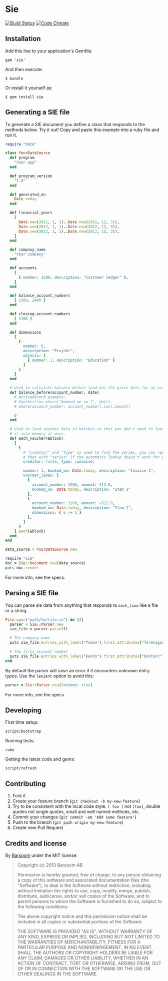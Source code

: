 # Sie

[![Build Status](https://secure.travis-ci.org/barsoom/sie.png)](http://travis-ci.org/barsoom/sie)
[![Code Climate](https://codeclimate.com/github/barsoom/sie.png)](https://codeclimate.com/github/barsoom/sie)


## Installation

Add this line to your application's Gemfile:

    gem 'sie'

And then execute:

    $ bundle

Or install it yourself as:

    $ gem install sie

## Generating a SIE file

To generate a SIE document you define a class that responds to the methods below. Try it out! Copy and paste this example into a ruby file and run it.

```ruby
require "date"

class YourDataSource
  def program
    "Your app"
  end

  def program_version
    "1.0"
  end

  def generated_on
    Date.today
  end

  def financial_years
    [
      Date.new(2011, 1, 1)..Date.new(2011, 12, 31),
      Date.new(2012, 1, 1)..Date.new(2012, 12, 31),
      Date.new(2013, 1, 1)..Date.new(2013, 12, 31),
    ]
  end

  def company_name
    "Your company"
  end

  def accounts
    [
      { number: 1500, description: "Customer ledger" },
    ]
  end

  def balance_account_numbers
    [ 1500, 2400 ]
  end

  def closing_account_numbers
    [ 3100 ]
  end

  def dimensions
    [
      {
        number: 6,
        description: "Projekt",
        objects: [
          { number: 1, description: "Education" }
        ]
      }
    ]
  end

  # Used to calculate balance before (and on) the given date for an account.
  def balance_before(account_number, date)
    # ActiveRecord example:
    # VoucherLine.where('booked_on <= ?', date).
    # where(account_number: account_number).sum(:amount)

    0
  end

  # Used to load voucher data in batches so that you don't need to load all of
  # it into memory at once.
  def each_voucher(&block)
    [
      {
        # "creditor" and "type" is used to find the series, you can replace
        # that with "series" if the automatic lookup doesn't work for you.
        creditor: false, type: :invoice,

        number: 1, booked_on: Date.today, description: "Invoice 1",
        voucher_lines: [
          {
            account_number: 1500, amount: 512.0,
            booked_on: Date.today, description: "Item 1"
          },
          {
            account_number: 3100, amount: -512.0,
            booked_on: Date.today, description: "Item 1",
            dimensions: { 6 => 1 }
          },
        ]
      }
    ].each(&block)
  end
end

data_source = YourDataSource.new

require "sie"
doc = Sie::Document.new(data_source)
puts doc.render
```

For more info, see the specs.

## Parsing a SIE file

You can parse sie data from anything that responds to `each_line` like a file or a string.

```ruby
File.open("path/to/file.se") do |f|
  parser = Sie::Parser.new
  sie_file = parser.parse(f)

  # The company name
  puts sie_file.entries_with_label("fnamn").first.attributes["foretagsnamn"]

  # The first account number
  puts sie_file.entries_with_label("konto").first.attributes["kontonr"]
end
```

By default the parser will raise an error if it encounters unknown entry types. Use the `lenient` option to avoid this:

```ruby
parser = Sie::Parser.new(lenient: true)
```

For more info, see the specs.

## Developing

First time setup:

    script/bootstrap

Running tests:

    rake

Getting the latest code and gems:

    script/refresh

## Contributing

1. Fork it
2. Create your feature branch (`git checkout -b my-new-feature`)
3. Try to be consistent with the local code style. `[ foo ]` not `[foo]`, double quotes not single quotes, small and well named methods, etc.
4. Commit your changes (`git commit -am 'Add some feature'`)
5. Push to the branch (`git push origin my-new-feature`)
6. Create new Pull Request

## Credits and license

By [Barsoom](http://barsoom.se) under the MIT license:

>  Copyright (c) 2013 Barsoom AB
>
>  Permission is hereby granted, free of charge, to any person obtaining a copy
>  of this software and associated documentation files (the "Software"), to deal
>  in the Software without restriction, including without limitation the rights
>  to use, copy, modify, merge, publish, distribute, sublicense, and/or sell
>  copies of the Software, and to permit persons to whom the Software is
>  furnished to do so, subject to the following conditions:
>
>  The above copyright notice and this permission notice shall be included in
>  all copies or substantial portions of the Software.
>
>  THE SOFTWARE IS PROVIDED "AS IS", WITHOUT WARRANTY OF ANY KIND, EXPRESS OR
>  IMPLIED, INCLUDING BUT NOT LIMITED TO THE WARRANTIES OF MERCHANTABILITY,
>  FITNESS FOR A PARTICULAR PURPOSE AND NONINFRINGEMENT. IN NO EVENT SHALL THE
>  AUTHORS OR COPYRIGHT HOLDERS BE LIABLE FOR ANY CLAIM, DAMAGES OR OTHER
>  LIABILITY, WHETHER IN AN ACTION OF CONTRACT, TORT OR OTHERWISE, ARISING FROM,
>  OUT OF OR IN CONNECTION WITH THE SOFTWARE OR THE USE OR OTHER DEALINGS IN
>  THE SOFTWARE.
